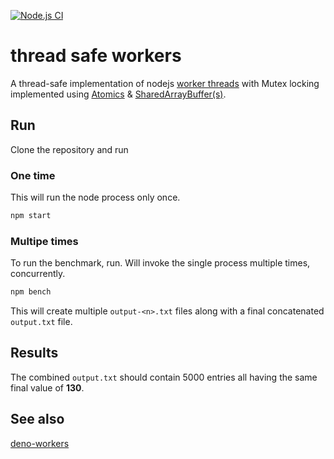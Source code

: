 [![Node.js CI](https://github.com/detj/thread-safe-workers/actions/workflows/node.js.yml/badge.svg)](https://github.com/detj/thread-safe-workers/actions/workflows/node.js.yml)

# thread safe workers

A thread-safe implementation of nodejs [worker threads](https://nodejs.org/dist/latest-v18.x/docs/api/worker_threads.html#portpostmessagevalue-transferlist) with Mutex locking implemented using [Atomics](https://developer.mozilla.org/en-US/docs/Web/JavaScript/Reference/Global_Objects/Atomics) &amp; [SharedArrayBuffer(s)](https://developer.mozilla.org/en-US/docs/Web/JavaScript/Reference/Global_Objects/SharedArrayBuffer).

## Run

Clone the repository and run

### One time

This will run the node process only once.

```sh
npm start
```

### Multipe times

To run the benchmark, run. Will invoke the single process multiple times, concurrently.

```sh
npm bench
```

This will create multiple `output-<n>.txt` files along with a final concatenated `output.txt` file.

## Results

The combined `output.txt` should contain 5000 entries all having the same final value of **130**.

## See also

[deno-workers](https://github.com/detj/deno-workers)
